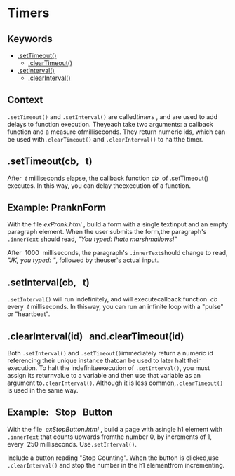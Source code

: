 # Timers

## Keywords

- [.setTimeout()](https://developer.mozilla.org/en-US/docs/Web/API/WindowOrWorkerGlobalScope/setTimeout)
  - [.clearTimeout()](https://developer.mozilla.org/en-US/docs/Web/API/WindowOrWorkerGlobalScope/clearTimeout)
- [.setInterval()](https://developer.mozilla.org/en-US/docs/Web/API/WindowOrWorkerGlobalScope/setInterval)
  - [.clearInterval()](https://developer.mozilla.org/en-US/docs/Web/API/WindowOrWorkerGlobalScope/clearInterval)

## Context

`.setTimeout()`​​ ​and​ ​​`.setInterval()​`​ ​are​ ​called​ ​​ _timers_ ​,​  and​ ​are​ ​used​ ​to​ ​add​ ​delays
to​ ​function​ ​execution.
They​ ​each​ ​take​ ​two​ ​arguments:​ ​a​ ​callback​ ​function​ ​and​ ​a​ ​measure​ ​of​ ​milliseconds.
They​ ​return​ ​numeric​ ​ids,​ ​which​ ​can​ ​be​ ​used​ ​with​ `​​.clearTimeout()`​​ ​and
`.clearInterval()` ​​​to​ ​halt​ ​the​ ​timer.

## .setTimeout(cb, ​ ​ t)

After​ ​​ _t_ ​​​milliseconds​ ​elapse,​ ​the​ ​callback​ ​function​ ​​ _cb_ ​​ ​of​ ​​.setTimeout()​​ ​executes.​ ​In
this​ ​way,​ ​you​ ​can​ ​delay​ ​the​ ​execution​ ​of​ ​a​ ​function.

## Example: PranknForm

With​ ​the​ ​file​ ​​_exPrank.html_ ​,​ ​build​ ​a​ ​form​ ​with​ ​a​ ​single​ ​text​ ​input​ ​and​ ​an​ ​empty​ ​paragraph element.​ ​When​ ​the​ ​user​ ​submits​ ​the​ ​form,​ ​the​ ​paragraph's​ ​​`.innerText`​​ ​should​ ​read, *"You​ ​typed:​ ​I​ ​hate​ ​marshmallows!"*

After​ ​ 1000 ​ ​milliseconds,​ ​the​ ​paragraph's​ ​​`.innerText`​​ ​should​ ​change​ ​to​ ​read,​ *​"JK,​ ​you
typed:​ ​"*,​ followed by the ​user's​ ​actual​ ​input.

## .setInterval(cb, ​ ​ t)

`.setInterval()`​​ ​will​ ​run​ ​indefinitely,​ ​and​ ​will​ ​execute​ ​callback​ ​function​ ​​ _cb_ ​​ ​every​ ​​ _t_ milliseconds.​ ​In​ ​this​ ​way,​ ​you​ ​can​ ​run​ ​an​ ​infinite​ ​loop​ ​with​ ​a​ ​"pulse"​ ​or​ ​"heartbeat".

## .clearInterval(id) ​ ​ and ​ ​ .clearTimeout(id)

Both​ `​​.setInterval()` ​​​and​ ​​`.setTimeout()​​` ​immediately​ ​return​ ​a​ ​numeric​ ​id
referencing​ ​their​ ​unique​ ​instance​ ​that​ ​can​ ​be​ ​used​ ​to​ ​later​ ​halt​ ​their​ ​execution.
To​ ​halt​ ​the​ ​indefinite​ ​execution​ ​of​ ​​`.setInterval()​`,​ ​you​ ​must​ ​assign​ ​its​ ​return​ ​value to​ ​a​ ​variable​ ​and​ ​then​ ​use​ ​that​ ​variable​ ​as​ ​an​ ​argument​ ​to​ ​​`.clearInterval()​`.
Although​ ​it​ ​is​ ​less​ ​common,​ `​​.clearTimeout()​​` ​is​ ​used​ ​in​ ​the​ ​same​ ​way.

## Example: ​ ​ Stop ​ ​ Button

With​ ​the​ ​file​ ​​ _exStopButton.html_ ​,​ ​build​ ​a​ ​page​ ​with​ ​a​ ​single​ ​h1​ ​element​ ​with
`.innerText`​​ ​that​ ​counts​ ​upwards​ ​from​ ​the​ ​number​ ​0,​ ​by​ ​increments​ ​of​ ​1,​ ​every​ ​ 250 milliseconds.​ ​Use​ ​​`.setInterval()​`.

Include​ ​a​ ​button​ ​reading​ ​"Stop​ ​Counting".​ ​When​ ​the​ ​button​ ​is​ ​clicked,​ ​use `.clearInterval()​​` ​and​ ​stop​ ​the​ ​number​ ​in​ ​the​ ​h1​ ​element​ ​from​ ​incrementing.